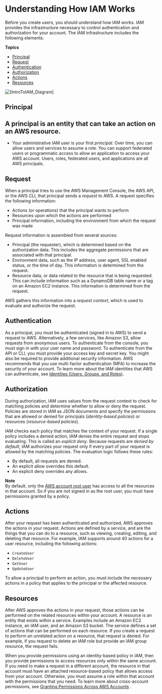 # Understanding How IAM Works<a name="intro-structure"></a>

Before you create users, you should understand how IAM works\. IAM provides the infrastructure necessary to control authentication and authorization for your account\. The IAM infrastructure includes the following elements:

**Topics**
+ [Principal](#intro-structure-principal)
+ [Request](#intro-structure-request)
+ [Authentication](#intro-structure-authentication)
+ [Authorization](#intro-structure-authorization)
+ [Actions](#intro-structure-actions)
+ [Resources](#intro-structure-resources)

![\[IntroToIAM_Diagram\]](http://docs.aws.amazon.com/IAM/latest/UserGuide/images/intro-diagram_800.png)

## Principal<a name="intro-structure-principal"></a>

## A principal is an entity that can take an action on an AWS resource\. 
+ Your administrative IAM user is your first *principal*\. Over time, you can allow users and services to assume a role\. You can support federated users or programmatic access to allow an application to access your AWS account\. Users, roles, federated users, and applications are all AWS principals\.

## Request<a name="intro-structure-request"></a>

When a principal tries to use the AWS Management Console, the AWS API, or the AWS CLI, that principal sends a *request* to AWS\. A request specifies the following information:
+ Actions \(or operations\) that the principal wants to perform
+ Resources upon which the actions are performed
+ Principal information, including the environment from which the request was made

Request information is assembled from several sources:
+ Principal \(the requester\), which is determined based on the authorization data\. This includes the aggregate permissions that are associated with that principal\. 
+ Environment data, such as the IP address, user agent, SSL enabled status, or the time of day\. This information is determined from the request\.
+ Resource data, or data related to the resource that is being requested\. This can include information such as a DynamoDB table name or a tag on an Amazon EC2 instance\. This information is determined from the request\.

AWS gathers this information into a *request context*, which is used to evaluate and authorize the request\.

## Authentication<a name="intro-structure-authentication"></a>

As a principal, you must be authenticated \(signed in to AWS\) to send a request to AWS\. Alternatively, a few services, like Amazon S3, allow requests from anonymous users\. To authenticate from the console, you must sign in with your user name and password\. To authenticate from the API or CLI, you must provide your access key and secret key\. You might also be required to provide additional security information\. AWS recommends that you use multi\-factor authentication \(MFA\) to increase the security of your account\. To learn more about the IAM identities that AWS can authenticate, see [Identities \(Users, Groups, and Roles\)](id.md)\.

## Authorization<a name="intro-structure-authorization"></a>

During authorization, IAM uses values from the request context to check for matching policies and determine whether to allow or deny the request\. Policies are stored in IAM as JSON documents and specify the permissions that are allowed or denied for principals \(*identity\-based policies*\) or resources \(*resource\-based policies*\)\. 

IAM checks each policy that matches the context of your request\. If a single policy includes a denied action, IAM denies the entire request and stops evaluating\. This is called an *explicit deny*\. Because requests are *denied by default*, IAM authorizes your request only if every part of your request is allowed by the matching policies\. The evaluation logic follows these rules:
+ By default, all requests are denied\.
+ An explicit allow overrides this default\.
+ An explicit deny overrides any allows\.

**Note**  
By default, only the [AWS account root user](id_root-user.md) has access to all the resources in that account\. So if you are not signed in as the root user, you must have permissions granted by a policy\.

## Actions<a name="intro-structure-actions"></a>

After your request has been authenticated and authorized, AWS approves the actions in your request\. Actions are defined by a service, and are the things that you can do to a resource, such as viewing, creating, editing, and deleting that resource\. For example, IAM supports around 40 actions for a user resource, including the following actions:
+ `CreateUser`
+ `DeleteUser`
+ `GetUser`
+ `UpdateUser`

To allow a principal to perform an action, you must include the necessary actions in a policy that applies to the principal or the affected resource\.

## Resources<a name="intro-structure-resources"></a>

After AWS approves the actions in your request, those actions can be performed on the related resources within your account\. A resource is an entity that exists within a service\. Examples include an Amazon EC2 instance, an IAM user, and an Amazon S3 bucket\. The service defines a set of actions that can be performed on each resource\. If you create a request to perform an unrelated action on a resource, that request is denied\. For example, if you request to delete an IAM role but provide an IAM group resource, the request fails\.

When you provide permissions using an identity\-based policy in IAM, then you provide permissions to access resources only within the same account\. If you need to make a request in a different account, the resource in that account must have an attached resource\-based policy that allows access from your account\. Otherwise, you must assume a role within that account with the permissions that you need\. To learn more about cross\-account permissions, see [Granting Permissions Across AWS Accounts](access_permissions-required.md#UserPermissionsAcrossAccounts) \.

